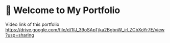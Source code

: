 # 👋 Welcome to My Portfolio
Video link of this portfolio
https://drive.google.com/file/d/1fJ_39oSApTjka2BgbnW_irLZCbXoYr7E/view?usp=sharing
